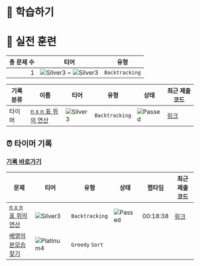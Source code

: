 # 📖 학습하기

# 🥇 실전 훈련
|총 문제 수|티어|유형|
|---:|---|---|
|1|![Silver3][s3] ~ ![Silver3][s3]|`Backtracking`|

|기록분류|이름|티어|유형|상태|최근 제출 코드|
|---|---|---|---|---|---|
|타이머|[n x n 표 위의 연산](https://www.codetree.ai/training-field/search/problems/operations-on-an-n-x-n-table)|![Silver3][s3]|`Backtracking`|![Passed][passed]|[링크](https://github.com/pushedrumex/codetree-TILs/blob/main/241017/n%20x%20n%20%ED%91%9C%20%EC%9C%84%EC%9D%98%20%EC%97%B0%EC%82%B0/operations-on-an-n-x-n-table.java)|


## ⏰ 타이머 기록
### [기록 바로가기](https://www.codetree.ai/training-field/my-records/timer/10154)

|문제|티어|유형|상태|랩타임|최근 제출 코드|
|---|---|---|---|---|---|
[n x n 표 위의 연산](https://www.codetree.ai/training-field/search/problems/operations-on-an-n-x-n-table)|![Silver3][s3]|`Backtracking`|![Passed][passed]|00:18:38|[링크](https://github.com/pushedrumex/codetree-TILs/blob/main/241017/n%20x%20n%20%ED%91%9C%20%EC%9C%84%EC%9D%98%20%EC%97%B0%EC%82%B0/operations-on-an-n-x-n-table.java)|
[배열의 본모습 찾기](https://www.codetree.ai/training-field/search/problems/finding-the-original-arrangement)|![Platinum4][p4]|`Greedy` `Sort`||||












[b5]: https://img.shields.io/badge/Bronze_5-%235D3E31.svg
[b4]: https://img.shields.io/badge/Bronze_4-%235D3E31.svg
[b3]: https://img.shields.io/badge/Bronze_3-%235D3E31.svg
[b2]: https://img.shields.io/badge/Bronze_2-%235D3E31.svg
[b1]: https://img.shields.io/badge/Bronze_1-%235D3E31.svg
[s5]: https://img.shields.io/badge/Silver_5-%23394960.svg
[s4]: https://img.shields.io/badge/Silver_4-%23394960.svg
[s3]: https://img.shields.io/badge/Silver_3-%23394960.svg
[s2]: https://img.shields.io/badge/Silver_2-%23394960.svg
[s1]: https://img.shields.io/badge/Silver_1-%23394960.svg
[g5]: https://img.shields.io/badge/Gold_5-%23FFC433.svg
[g4]: https://img.shields.io/badge/Gold_4-%23FFC433.svg
[g3]: https://img.shields.io/badge/Gold_3-%23FFC433.svg
[g2]: https://img.shields.io/badge/Gold_2-%23FFC433.svg
[g1]: https://img.shields.io/badge/Gold_1-%23FFC433.svg
[p5]: https://img.shields.io/badge/Platinum_5-%2376DDD8.svg
[p4]: https://img.shields.io/badge/Platinum_4-%2376DDD8.svg
[p3]: https://img.shields.io/badge/Platinum_3-%2376DDD8.svg
[p2]: https://img.shields.io/badge/Platinum_2-%2376DDD8.svg
[p1]: https://img.shields.io/badge/Platinum_1-%2376DDD8.svg
[passed]: https://img.shields.io/badge/Passed-%23009D27.svg
[failed]: https://img.shields.io/badge/Failed-%23D24D57.svg
[easy]: https://img.shields.io/badge/쉬움-%235cb85c.svg?for-the-badge
[medium]: https://img.shields.io/badge/보통-%23FFC433.svg?for-the-badge
[hard]: https://img.shields.io/badge/어려움-%23D24D57.svg?for-the-badge